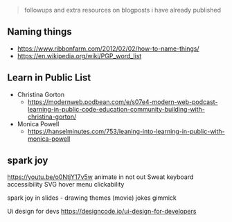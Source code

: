 > followups and extra resources on blogposts i have already published

## Naming things

- https://www.ribbonfarm.com/2012/02/02/how-to-name-things/
- https://en.wikipedia.org/wiki/PGP_word_list

## Learn in Public List

- Christina Gorton
	- https://modernweb.podbean.com/e/s07e4-modern-web-podcast-learning-in-public-code-education-community-building-with-christina-gorton/
- Monica Powell
	- https://hanselminutes.com/753/leaning-into-learning-in-public-with-monica-powell 

## spark joy

https://youtu.be/o0NtjY17v5w
animate in not out
Sweat keyboard accessibility
SVG hover menu clickability

spark joy in slides -
drawing
themes (movie)
jokes
 gimmick 

Ui design for devs https://designcode.io/ui-design-for-developers